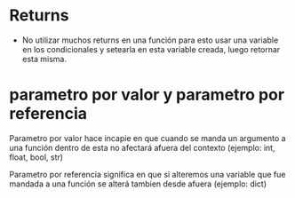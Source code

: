 # Returns
- No utilizar muchos returns en una función para esto usar una variable en los condicionales y setearla en esta variable creada, luego retornar esta misma.


# parametro por valor y parametro por referencia

Parametro por valor hace incapie en que cuando se manda un argumento a una función dentro de esta no afectará afuera del contexto (ejemplo: int, float, bool, str)

Parametro por referencia significa en que si alteremos una variable que fue mandada a una función se alterá tambien desde afuera (ejemplo: dict)